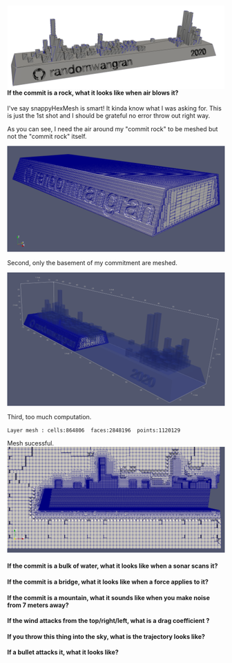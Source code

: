 <img src="banner.png" align="right">

#### If the commit is a rock, what it looks like when air blows it?
I've say snappyHexMesh is smart! It kinda know what I was asking for.
This is just the 1st shot and I should be grateful no error throw out
right way.

As you can see, I need the air around my "commit rock" to be meshed
but not the "commit rock" itself.

![img](fig/2021-03-02_14-54-01.png)

Second, only the basement of my commitment are meshed.

![img](fig/2021-03-02_14-56-05.png)

Third, too much computation.

    Layer mesh : cells:864806  faces:2848196  points:1120129

Mesh sucessful.
![img](fig/2021-03-03_12-09-49.png)

#### If the commit is a bulk of water, what it looks like when a sonar scans it?
#### If the commit is a bridge, what it looks like when a force applies to it?
#### If the commit is a mountain, what it sounds like when you make noise from 7 meters away?
#### If the wind attacks from the top/right/left, what is a drag coefficient ?
#### If you throw this thing into the sky, what is the trajectory looks like?
#### If a bullet attacks it, what it looks like?
